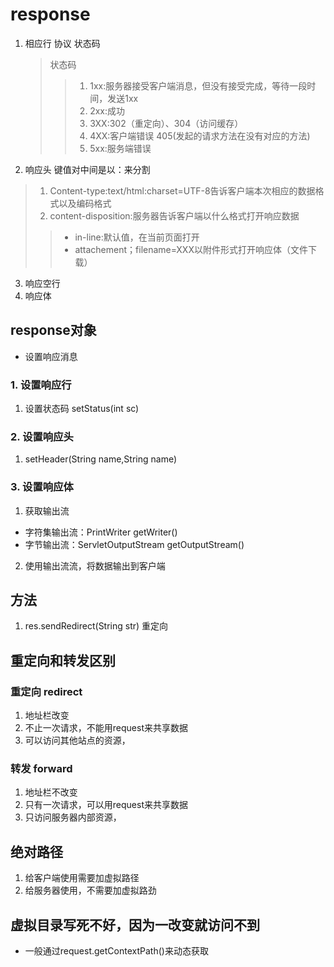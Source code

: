 # response
1. 相应行 协议 状态码
    > 状态码
    >> 1. 1xx:服务器接受客户端消息，但没有接受完成，等待一段时间，发送1xx
    >> 2. 2xx:成功
    >> 3. 3XX:302（重定向）、304（访问缓存）
    >> 4. 4XX:客户端错误 405(发起的请求方法在没有对应的方法)
    >> 5. 5xx:服务端错误
2. 响应头 键值对中间是以：来分割
> 1. Content-type:text/html:charset=UTF-8告诉客户端本次相应的数据格式以及编码格式
> 2. content-disposition:服务器告诉客户端以什么格式打开响应数据
>> - in-line:默认值，在当前页面打开
>> - attachement；filename=XXX以附件形式打开响应体（文件下载）
>
3. 响应空行
4. 响应体

## response对象
- 设置响应消息
### 1. 设置响应行
1. 设置状态码 setStatus(int sc)
### 2. 设置响应头
1. setHeader(String name,String name)
### 3. 设置响应体
1. 获取输出流
* 字符集输出流：PrintWriter getWriter()
* 字节输出流：ServletOutputStream getOutputStream()

2. 使用输出流流，将数据输出到客户端


## 方法
1. res.sendRedirect(String str) 重定向

## 重定向和转发区别
### 重定向 redirect
1. 地址栏改变
2. 不止一次请求，不能用request来共享数据
3. 可以访问其他站点的资源，

### 转发 forward
1. 地址栏不改变
2. 只有一次请求，可以用request来共享数据
3. 只访问服务器内部资源，


## 绝对路径
1. 给客户端使用需要加虚拟路径
2. 给服务器使用，不需要加虚拟路劲

## 虚拟目录写死不好，因为一改变就访问不到
- 一般通过request.getContextPath()来动态获取